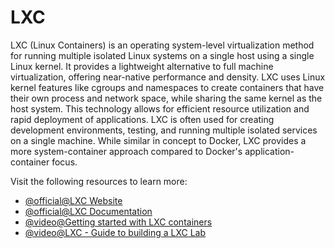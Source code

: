 # LXC

LXC (Linux Containers) is an operating system-level virtualization method for running multiple isolated Linux systems on a single host using a single Linux kernel. It provides a lightweight alternative to full machine virtualization, offering near-native performance and density. LXC uses Linux kernel features like cgroups and namespaces to create containers that have their own process and network space, while sharing the same kernel as the host system. This technology allows for efficient resource utilization and rapid deployment of applications. LXC is often used for creating development environments, testing, and running multiple isolated services on a single machine. While similar in concept to Docker, LXC provides a more system-container approach compared to Docker's application-container focus.

Visit the following resources to learn more:

- [@official@LXC Website](https://linuxcontainers.org/)
- [@official@LXC Documentation](https://linuxcontainers.org/lxc/documentation/)
- [@video@Getting started with LXC containers](https://www.youtube.com/watch?v=CWmkSj_B-wo)
- [@video@LXC - Guide to building a LXC Lab](https://www.youtube.com/watch?v=cqOtksmsxfg)
